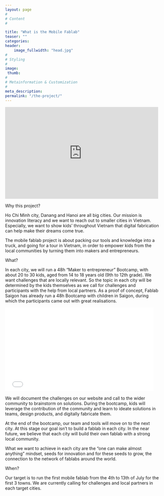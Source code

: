 ```yaml
---
layout: page
#
# Content
#

title: "What is the Mobile Fablab"
teaser: ""
categories:
header:
    image_fullwidth: "head.jpg"
#
# Styling
#
image:
 thumb:
#
# Metainformation & Customization
#
meta_description:
permalink: "/the-project/"
---
```

<iframe width='500' height='300' src='https://www.youtube.com/watch?v=uKzPOO4x1ck' frameborder='0' allowfullscreen></iframe>


Why this project?

Ho Chi Minh city, Danang and Hanoi are all big cities. Our mission is innovation literacy and we want to reach out to smaller cities in Vietnam. Especially, we want to show kids’ throughout Vietnam that digital fabrication can help make their dreams come true. 

The mobile fablab project is about packing our tools and knowledge into a truck, and going for a tour in Vietnam, in order to empower kids from the local communities by turning them into makers and entrepreneurs.

What?

In each city, we will run a 48h “Maker to entrepreneur” Bootcamp, with about 20 to 30 kids, aged from 14 to 18 years old (9th to 12th grade). We want challenges that are locally relevant.
So the topic in each city will be determined by the kids themselves as we call for challenges and participants with the help from local partners. As a proof of concept, Fablab Saigon has already run a 48h Bootcamp with children in Saigon, during which the participants came out with great realisations. 



<iframe width='485' height='273' src='//www.youtube.com/embed/bryHTeeAJrk' frameborder='0' allowfullscreen></iframe>


 We will document the challenges on our website and call to the wider community to brainstorm on solutions. During the bootcamp, kids will leverage the contribution of the community and learn to ideate solutions in teams, design products, and digitally fabricate them. 

At the end of the bootcamp, our team and tools will move on to the next city. At this stage our goal isn’t to build a fablab in each city. In the near future, we believe that each city will build their own fablab with a strong local community. 

What we want to achieve in each city are the “one can make almost anything” mindset, seeds for innovation and for these seeds to grow, the connection to the network of fablabs around the world.

When?

Our target is to run the first mobile fablab from the 4th to 13th of July for the first 3 towns.
We are currently calling for challenges and local partners in each target cities.


